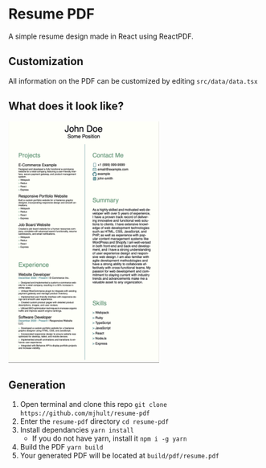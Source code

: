 # Resume PDF

A simple resume design made in React using ReactPDF.

## Customization

All information on the PDF can be customized by editing `src/data/data.tsx`

## What does it look like?

<img src='./readme%20assets/preview.png' width='300px'/>

## Generation

1. Open terminal and clone this repo `git clone https://github.com/mjhult/resume-pdf`
2. Enter the `resume-pdf` directory `cd resume-pdf`
3. Install dependancies `yarn install`
   - If you do not have yarn, install it `npm i -g yarn`
4. Build the PDF `yarn build`
5. Your generated PDF will be located at `build/pdf/resume.pdf`
